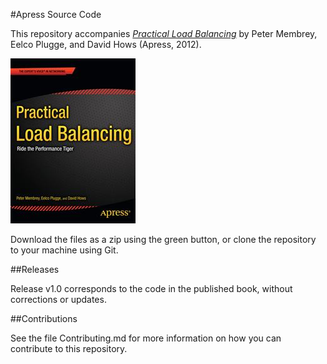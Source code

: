 #Apress Source Code

This repository accompanies [*Practical Load Balancing*](http://www.apress.com/9781430236801) by Peter Membrey, Eelco Plugge, and David Hows (Apress, 2012).

![Cover image](9781430236801.jpg)

Download the files as a zip using the green button, or clone the repository to your machine using Git.

##Releases

Release v1.0 corresponds to the code in the published book, without corrections or updates.

##Contributions

See the file Contributing.md for more information on how you can contribute to this repository.
